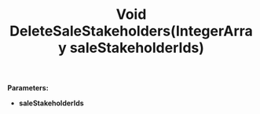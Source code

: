 ﻿---
uid: crmscript_ref_NSSaleAgent_DeleteSaleStakeholders
title: Void DeleteSaleStakeholders(IntegerArray saleStakeholderIds)
intellisense: NSSaleAgent.DeleteSaleStakeholders
keywords: NSSaleAgent, DeleteSaleStakeholders
so.topic: reference
---



**Parameters:**
 - **saleStakeholderIds** 
